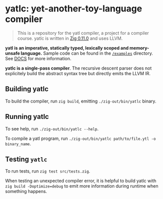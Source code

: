 # yatlc: yet-another-toy-language compiler

> This is a repository for the yatl compiler, a project for a compiler course.
> yatlc is written in [Zig 0.11.0](https://ziglang.org) and uses LLVM.

**yatl is an imperative, statically typed, lexically scoped and memory-unsafe language.**
Sample code can be found in the [`/examples`](/examples) directory. 
See [DOCS](./DOCS.md) for more information.

**yatlc is a single-pass compiler**. The recursive descent parser does not explicitely
build the abstract syntax tree but directly emits the LLVM IR.

## Building yatlc

To build the compiler, run `zig build`, emitting `./zig-out/bin/yatlc` binary.

## Running yatlc

To see help, run `./zig-out/bin/yatlc --help`.

To compile a yatl program, run `./zig-out/bin/yatlc path/to/file.ytl -o binary_name`.

## Testing `yatlc`

To run tests, run `zig test src/tests.zig`.

When testing an unexpected compiler error, it is helpful to build yatlc with `zig build -Doptimize=debug`
to emit more information during runtime when something happens.
